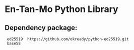 # En-Tan-Mo Python Library

## Dependency package:

	 ed25519  https://github.com/okready/python-ed25519.git
	 base58

